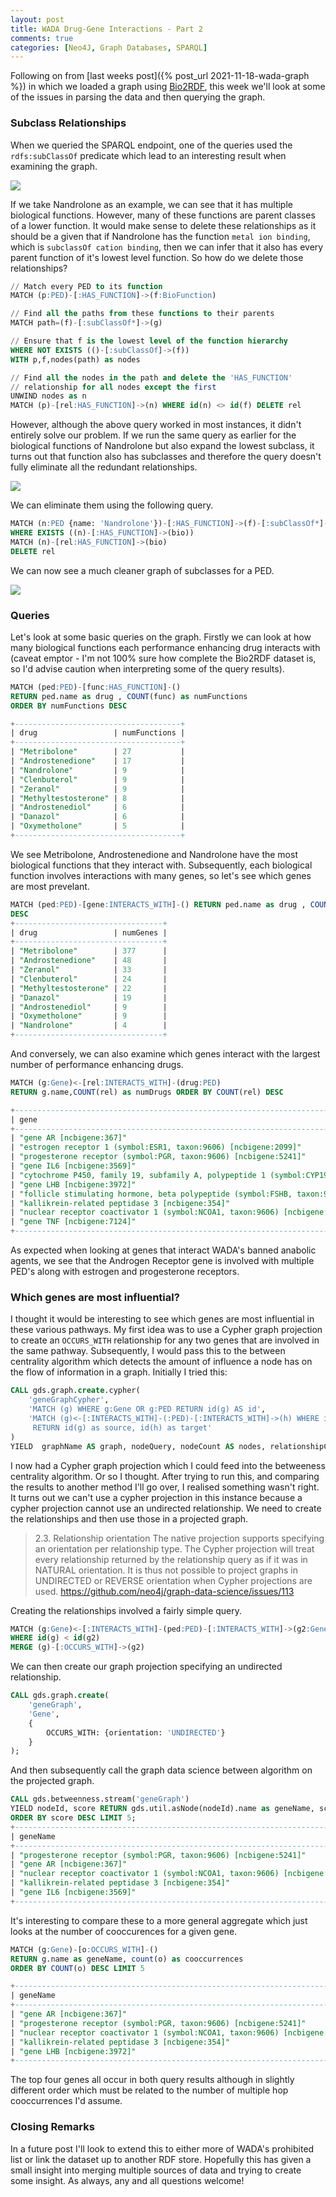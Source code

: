 ```yaml
---
layout: post
title: WADA Drug-Gene Interactions - Part 2
comments: true
categories: [Neo4J, Graph Databases, SPARQL]
---
```


Following on from [last weeks post]({% post_url 2021-11-18-wada-graph %}) in which we loaded a graph using [Bio2RDF](https://bio2rdf.org/), this week we'll look at some of the issues in parsing the data and then querying the graph.

### Subclass Relationships  

When we queried the SPARQL endpoint, one of the queries used the `rdfs:subClassOf` predicate which lead to an interesting result when examining the graph.

![](/images/wada_subclass.png)  

If we take Nandrolone as an example, we can see that it has multiple biological functions. However, many of these functions are parent classes of a lower function. It would make sense to delete these relationships as it should be a given that if Nandrolone has the function `metal ion binding`, which is `subclassOf cation binding`, then we can infer that it also has every parent function of it's lowest level function. So how do we delete those relationships?  

```sql  
// Match every PED to its function
MATCH (p:PED)-[:HAS_FUNCTION]->(f:BioFunction)

// Find all the paths from these functions to their parents
MATCH path=(f)-[:subClassOf*]->(g)

// Ensure that f is the lowest level of the function hierarchy
WHERE NOT EXISTS (()-[:subClassOf]->(f))
WITH p,f,nodes(path) as nodes

// Find all the nodes in the path and delete the 'HAS_FUNCTION'
// relationship for all nodes except the first
UNWIND nodes as n
MATCH (p)-[rel:HAS_FUNCTION]->(n) WHERE id(n) <> id(f) DELETE rel
```  

However, although the above query worked in most instances, it didn't entirely solve our problem. If we run the same query as earlier for the biological functions of Nandrolone but also expand the lowest subclass, it turns out that function also has subclasses and therefore the query doesn't fully eliminate all the redundant relationships.  

![](/images/wada_subclass2.png)  

We can eliminate them using the following query.  

```sql  
MATCH (n:PED {name: 'Nandrolone'})-[:HAS_FUNCTION]->(f)-[:subClassOf*]->(bio:BioFunction)
WHERE EXISTS ((n)-[:HAS_FUNCTION]->(bio))
MATCH (n)-[rel:HAS_FUNCTION]->(bio)
DELETE rel
```

We can now see a much cleaner graph of subclasses for a PED.  

![](/images/wada_subclass3.png)  

### Queries  

Let's look at some basic queries on the graph. Firstly we can look at how many biological functions each performance enhancing drug interacts with (caveat emptor - I'm not 100% sure how complete the Bio2RDF dataset is, so I'd advise caution when interpreting some of the query results).

```sql  
MATCH (ped:PED)-[func:HAS_FUNCTION]-()
RETURN ped.name as drug , COUNT(func) as numFunctions
ORDER BY numFunctions DESC

+-------------------------------------+
| drug                 | numFunctions |
+-------------------------------------+
| "Metribolone"        | 27           |
| "Androstenedione"    | 17           |
| "Nandrolone"         | 9            |
| "Clenbuterol"        | 9            |
| "Zeranol"            | 9            |
| "Methyltestosterone" | 8            |
| "Androstenediol"     | 6            |
| "Danazol"            | 6            |
| "Oxymetholone"       | 5            |
+-------------------------------------+
```

We see Metribolone, Androstenedione and Nandrolone have the most biological functions that they interact with. Subsequently, each biological function involves interactions with many genes, so let's see which genes are most prevelant.  

```sql
MATCH (ped:PED)-[gene:INTERACTS_WITH]-() RETURN ped.name as drug , COUNT(gene) as numGenes ORDER BY numGenes
DESC
+---------------------------------+
| drug                 | numGenes |
+---------------------------------+
| "Metribolone"        | 377      |
| "Androstenedione"    | 48       |
| "Zeranol"            | 33       |
| "Clenbuterol"        | 24       |
| "Methyltestosterone" | 22       |
| "Danazol"            | 19       |
| "Androstenediol"     | 9        |
| "Oxymetholone"       | 9        |
| "Nandrolone"         | 4        |
+---------------------------------+  
```  

And conversely, we can also examine which genes interact with the largest number of performance enhancing drugs.  

```sql  
MATCH (g:Gene)<-[rel:INTERACTS_WITH]-(drug:PED)
RETURN g.name,COUNT(rel) as numDrugs ORDER BY COUNT(rel) DESC

+------------------------------------------------------------------------------------------------------------------+
| gene                                                                                                  | numDrugs |
+------------------------------------------------------------------------------------------------------------------+
| "gene AR [ncbigene:367]"                                                                              | 6        |
| "estrogen receptor 1 (symbol:ESR1, taxon:9606) [ncbigene:2099]"                                       | 5        |
| "progesterone receptor (symbol:PGR, taxon:9606) [ncbigene:5241]"                                      | 5        |
| "gene IL6 [ncbigene:3569]"                                                                            | 4        |
| "cytochrome P450, family 19, subfamily A, polypeptide 1 (symbol:CYP19A1, taxon:9606) [ncbigene:1588]" | 3        |
| "gene LHB [ncbigene:3972]"                                                                            | 3        |
| "follicle stimulating hormone, beta polypeptide (symbol:FSHB, taxon:9606) [ncbigene:2488]"            | 3        |
| "kallikrein-related peptidase 3 [ncbigene:354]"                                                       | 3        |
| "nuclear receptor coactivator 1 (symbol:NCOA1, taxon:9606) [ncbigene:8648]"                           | 3        |
| "gene TNF [ncbigene:7124]"                                                                            | 3        |
+------------------------------------------------------------------------------------------------------------------+
```  

As expected when looking at genes that interact WADA's banned anabolic agents, we see that the Androgen Receptor gene is involved with multiple PED's along with estrogen and progesterone receptors.

### Which genes are most influential?

I thought it would be interesting to see which genes are most influential in these various pathways. My first idea was to use a Cypher graph projection to create an `OCCURS_WITH` relationship for any two genes that are involved in the same pathway. Subsequently, I would pass this to the between centrality algorithm which detects the amount of influence a node has on the flow of information in a graph. Initially I tried this:

```sql  
CALL gds.graph.create.cypher(
    'geneGraphCypher',
    'MATCH (g) WHERE g:Gene OR g:PED RETURN id(g) AS id',
    'MATCH (g)<-[:INTERACTS_WITH]-(:PED)-[:INTERACTS_WITH]->(h) WHERE id(g) < id(h)
     RETURN id(g) as source, id(h) as target'
)
YIELD  graphName AS graph, nodeQuery, nodeCount AS nodes, relationshipCount AS rels
```

I now had a Cypher graph projection which I could feed into the betweeness centrality algorithm. Or so I thought. After trying to run this, and comparing the results to another method I'll go over, I realised something wasn't right. It turns out we can't use a cypher projection in this instance because a cypher projection cannot use an undirected relationship. We need to create the relationships and then use those in a projected graph.

> 2.3. Relationship orientation
> The native projection supports specifying an orientation per relationship type. The Cypher projection will treat every relationship returned by the relationship query as if it was in NATURAL orientation. It is thus not possible to project graphs in UNDIRECTED or REVERSE orientation when Cypher projections are used.
> https://github.com/neo4j/graph-data-science/issues/113

Creating the relationships involved a fairly simple query.  

```sql  
MATCH (g:Gene)<-[:INTERACTS_WITH]-(ped:PED)-[:INTERACTS_WITH]->(g2:Gene)
WHERE id(g) < id(g2)  
MERGE (g)-[:OCCURS_WITH]->(g2)  
```  

We can then create our graph projection specifying an undirected relationship.

```sql  
CALL gds.graph.create(
    'geneGraph',
    'Gene',
    {
        OCCURS_WITH: {orientation: 'UNDIRECTED'}
    }
);
```  

And then subsequently call the graph data science between algorithm on the projected graph.

```sql
CALL gds.betweenness.stream('geneGraph')
YIELD nodeId, score RETURN gds.util.asNode(nodeId).name as geneName, score
ORDER BY score DESC LIMIT 5;  
+------------------------------------------------------------------------------------------------------+
| geneName                                                                        | score              |
+------------------------------------------------------------------------------------------------------+
| "progesterone receptor (symbol:PGR, taxon:9606) [ncbigene:5241]"                | 5762.870359203144  |
| "gene AR [ncbigene:367]"                                                        | 4460.623458469392  |
| "nuclear receptor coactivator 1 (symbol:NCOA1, taxon:9606) [ncbigene:8648]"     | 3078.4971106238168 |
| "kallikrein-related peptidase 3 [ncbigene:354]"                                 | 3078.4971106238168 |
| "gene IL6 [ncbigene:3569]"                                                      | 3030.9374285802037 |
+------------------------------------------------------------------------------------------------------+
```  

It's interesting to compare these to a more general aggregate which just looks at the number of cooccurences for a given gene.  

```sql  
MATCH (g:Gene)-[o:OCCURS_WITH]-()
RETURN g.name as geneName, count(o) as cooccurrences
ORDER BY COUNT(o) DESC LIMIT 5

+------------------------------------------------------------------------------------------------------------+
| geneName                                                                                   | cooccurrences |
+------------------------------------------------------------------------------------------------------------+
| "gene AR [ncbigene:367]"                                                                   | 446           |
| "progesterone receptor (symbol:PGR, taxon:9606) [ncbigene:5241]"                           | 436           |
| "nuclear receptor coactivator 1 (symbol:NCOA1, taxon:9606) [ncbigene:8648]"                | 431           |
| "kallikrein-related peptidase 3 [ncbigene:354]"                                            | 431           |
| "gene LHB [ncbigene:3972]"                                                                 | 426           |
+-----------------------------------------------------------------------------------------------------------+
```  

The top four genes all occur in both query results although in slightly different order which must be related to the number of multiple hop cooccurrences I'd assume.   

### Closing Remarks  
In a future post I'll look to extend this to either more of WADA's prohibited list or link the dataset up to another RDF store. Hopefully this has given a small insight into merging multiple sources of data and trying to create some insight. As always, any and all questions welcome!  
